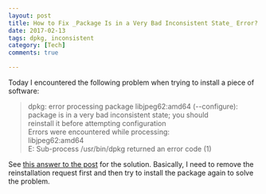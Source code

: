 ```yaml
---
layout: post
title: How to Fix _Package Is in a Very Bad Inconsistent State_ Error?
date: 2017-02-13
tags: dpkg, inconsistent
category: [Tech]
comments: true

---
```


Today I encountered the following problem when trying to install a piece of software:

> dpkg: error processing package libjpeg62:amd64 (--configure): <br />
 package is in a very bad inconsistent state; you should <br />
 reinstall it before attempting configuration <br />
Errors were encountered while processing: <br />
 libjpeg62:amd64 <br />
E: Sub-process /usr/bin/dpkg returned an error code (1) <br />

See [this answer to the post](http://askubuntu.com/a/170808/514711) for the solution. Basically, I need to remove the reinstallation request first and then try to install the package again to solve the problem.

